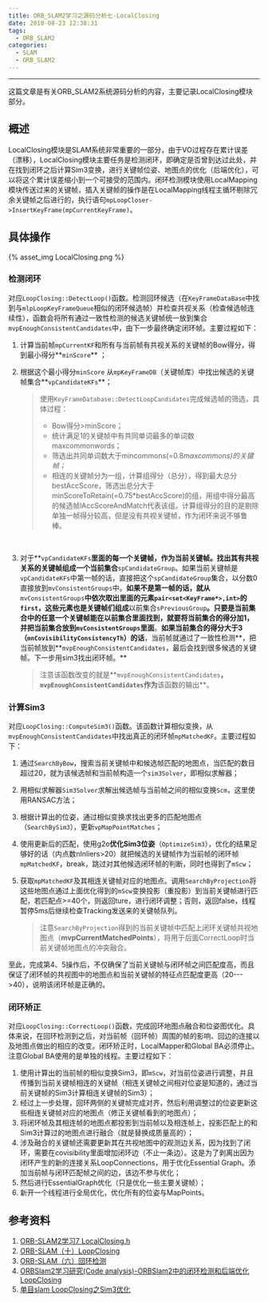 ```yaml
---
title: ORB_SLAM2学习之源码分析七-LocalClosing
date: 2018-08-23 12:38:31
tags: 
  - ORB_SLAM2
categories: 
  - SLAM
  - ORB_SLAM2
---
```


---

这篇文章是有关ORB_SLAM2系统源码分析的内容，主要记录LocalClosing模块部分。

<!--more--->

## 概述

LocalClosing模块是SLAM系统非常重要的一部分，由于VO过程存在累计误差（漂移），LocalClosing模块主要任务是检测闭环，即确定是否曾到达过此处，并在找到闭环之后计算Sim3变换，进行关键帧位姿、地图点的优化（后端优化），可以将这个累计误差缩小到一个可接受的范围内。闭环检测模块使用LocalMapping模块传送过来的关键帧，插入关键帧的操作是在LocalMapping线程主循环剔除冗余关键帧之后进行的，执行语句`mpLoopCloser->InsertKeyFrame(mpCurrentKeyFrame)`。

## 具体操作

{% asset_img LocalClosing.png %}

### 检测闭环

对应`LoopClosing::DetectLoop()`函数。检测回环候选（在`KeyFrameDataBase`中找到与`mlpLoopKeyFrameQueue`相似的闭环候选帧）并检查共视关系（检查候选帧连续性），函数会将所有通过一致性检测的候选关键帧统一放到集合`mvpEnoughConsistentCandidates`中，由下一步最终确定闭环帧。主要过程如下：

1. 计算当前帧`mpCurrentKF`和所有与当前帧有共视关系的关键帧的Bow得分，得到最小得分**`minScore`** ；

2. 根据这个最小得分`minScore` 从`mpKeyFrameDB`（关键帧库）中找出候选的关键帧集合**`vpCandidateKFs`**；

   > 使用`KeyFrameDatabase::DetectLoopCandidates`完成候选帧的筛选，具体过程：
   >
   > - Bow得分>minScore；
   > - 统计满足1的关键帧中有共同单词最多的单词数maxcommonwords；
   > - 筛选出共同单词数大于mincommons(=0.8*maxcommons)的关键帧；*
   > - 相连的关键帧分为一组，计算组得分（总分），得到最大总分bestAccScore，筛选出总分大于minScoreToRetain(=0.75*bestAccScore)的组，用组中得分最高的候选帧lAccScoreAndMatch代表该组。计算组得分的目的是剔除单独一帧得分较高，但是没有共视关键帧，作为闭环来说不够鲁棒。

   ​

3. 对于**`vpCandidateKFs`**里面的每一个关键帧，作为当前关键帧。找出其有共视关系的关键帧组成一个当前集合**`spCandidateGroup`。如果当前关键帧是`vpCandidateKFs`中第一帧的话，直接把这个`spCandidateGroup`集合，以分数0直接放到`mvConsistentGroups`中。**如果不是第一帧的话，就从**`mvConsistentGroups`**中依次取出里面的元素`pair<set<KeyFrame*>,int>`的`first`，这些元素也是关键帧们组成**以前集合`sPreviousGroup`**。只要是当前集合中的任意一个关键帧能在以前集合里面找到，就要将当前集合的得分加1，并把当前集合放到`mvConsistentGroups`里面**。**如果当前集合的得分大于3（`mnCovisibilityConsistencyTh`）的话**，当前帧就通过了一致性检测**，把当前帧放到**`mvpEnoughConsistentCandidates`，最后会找到很多候选的关键帧。下一步用sim3找出闭环帧。**

   > 注意该函数改变的就是**`mvpEnoughConsistentCandidates`**，`mvpEnoughConsistentCandidates`作为**该函数的输出**。

### 计算Sim3

对应`LoopClosing::ComputeSim3()`函数。该函数计算相似变换，从`mvpEnoughConsistentCandidates`中找出真正的闭环帧`mpMatchedKF`。主要过程如下：

1. 通过`SearchByBow`，搜索当前关键帧中和候选帧匹配的地图点，当匹配的数目超过20，就为该候选帧和当前帧构造一个`sim3Solver`，即相似求解器；

2. 用相似求解器`Sim3Solver`求解出候选帧与当前帧之间的相似变换`Scm`，这里使用RANSAC方法；

3. 根据计算出的位姿，通过相似变换求找出更多的匹配地图点（`SearchBySim3`），更新`vpMapPointMatches`；

4. 使用更新后的匹配，使用g2o**优化Sim3位姿**（`OptimizeSim3`），优化的结果足够好的话（内点数nInliers>20）就把候选的关键帧作为当前帧的闭环帧`mpMatchedKF`，break，跳过对其他候选闭环帧的判断，同时也得到了`mScw`；

5. 获取`mpMatchedKF`及其相连关键帧对应的地图点。调用`SearchByProjection`将这些地图点通过上面优化得到的`mScw`变换投影（重投影）到当前关键帧进行匹配，若匹配点>=40个，则返回ture，进行闭环调整；否则，返回false，线程暂停5ms后继续检查Tracking发送来的关键帧队列。

   > 注意`SearchByProjection`得到的当前关键帧中匹配上闭环关键帧共视地图点（**mvpCurrentMatchedPoints**），将用于后面CorrectLoop时当前关键帧地图点的冲突融合。

至此，完成第4、5操作后，不仅确保了当前关键帧与闭环帧之间匹配度高，而且保证了闭环帧的共视图中的地图点和当前关键帧的特征点匹配度更高（20--->40），说明该闭环帧是正确的。

### 闭环矫正

对应`LoopClosing::CorrectLoop()`函数，完成回环地图点融合和位姿图优化。具体来说，在回环检测到之后，对当前帧（回环帧）周围的帧的影响、回边的连接以及地图点做出的相应的改变。闭环矫正时，LocalMapper和Global BA必须停止。注意Global BA使用的是单独的线程。主要过程如下：

1. 使用计算出的当前帧的相似变换Sim3，即`mScw`，对当前位姿进行调整，并且传播到当前关键帧相连的关键帧（相连关键帧之间相对位姿是知道的，通过当前关键帧的Sim3计算相连关键帧的Sim3）；
2. 经过上一步处理，回环两侧的关键帧完成对齐，然后利用调整过的位姿更新这些相连关键帧对应的地图点（修正关键帧看到的地图点）；
3. 将闭环帧及其相连帧的地图点都投影到当前帧以及相连帧上，投影匹配上的和Sim3计算过的地图点进行融合（就是替换成质量高的）；
4. 涉及融合的关键帧还需要更新其在共视地图中的观测边关系，因为找到了闭环，需要在covisibility里面增加闭环边（不止一条边）。这是为了剥离出因为闭环产生的新的连接关系LoopConnections，用于优化Essential Graph。添加当前帧与闭环匹配帧之间的边，该边不参与优化；
5. 然后进行EssentialGraph优化（只是优化一些主要关键帧）；
6. 新开一个线程进行全局优化，优化所有的位姿与MapPoints。

## 参考资料

1. [ORB-SLAM2学习7 LocalClosing.h](https://www.cnblogs.com/panda1/p/7001042.html)
2. [ORB-SLAM（十）LoopClosing](https://www.cnblogs.com/shang-slam/p/6444037.html)
3. [ORB-SLAM（六）回环检测](https://www.cnblogs.com/luyb/p/5599042.html)
4. [ORBSlam2学习研究(Code analysis)-ORBSlam2中的闭环检测和后端优化LoopClosing](https://blog.csdn.net/chishuideyu/article/details/76165461)
5. [单目slam LoopClosing之Sim3优化](https://blog.csdn.net/stihy/article/details/62219842?locationNum=8&fps=1)